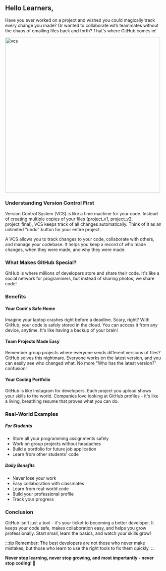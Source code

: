 ## Hello Learners,

Have you ever worked on a project and wished you could magically track every change you made? Or wanted to collaborate with teammates without the chaos of emailing files back and forth? That's where GitHub comes in!

<img scr="./vcs.png" alt="vcs"  height="500px"/>

### Understanding Version Control First

Version Control System (VCS) is like a time machine for your code. Instead of creating multiple copies of your files (project_v1, project_v2, project_final), VCS keeps track of all changes automatically. Think of it as an unlimited "undo" button for your entire project.

A VCS allows you to track changes to your code, collaborate with others, and manage your codebase. It helps you keep a record of who made changes, when they were made, and why they were made.

### What Makes GitHub Special?

GitHub is where millions of developers store and share their code. It's like a social network for programmers, but instead of sharing photos, we share code!

### Benefits

#### Your Code's Safe Home

Imagine your laptop crashes right before a deadline. Scary, right? With GitHub, your code is safely stored in the cloud. You can access it from any device, anytime. It's like having a backup of your brain!

#### Team Projects Made Easy

Remember group projects where everyone sends different versions of files? GitHub solves this nightmare. Everyone works on the latest version, and you can easily see who changed what. No more "Who has the latest version?" confusion!

#### Your Coding Portfolio

GitHub is like Instagram for developers. Each project you upload shows your skills to the world. Companies love looking at GitHub profiles - it's like a living, breathing resume that proves what you can do.

### Real-World Examples

##### For Students

- Store all your programming assignments safely
- Work on group projects without headaches
- Build a portfolio for future job application
- Learn from other students' code

##### Daily Benefits

- Never lose your work
- Easy collaboration with classmates
- Learn from real-world code
- Build your professional profile
- Track your progress

### Conclusion

GitHub isn't just a tool - it's your ticket to becoming a better developer. It keeps your code safe, makes collaboration easy, and helps you grow professionally. Start small, learn the basics, and watch your skills grow!

:::tip
Remember: The best developers are not those who never make mistakes, but those who learn to use the right tools to fix them quickly.
:::

**Never stop learning, never stop growing, and most importantly - never stop coding! 🚀**

